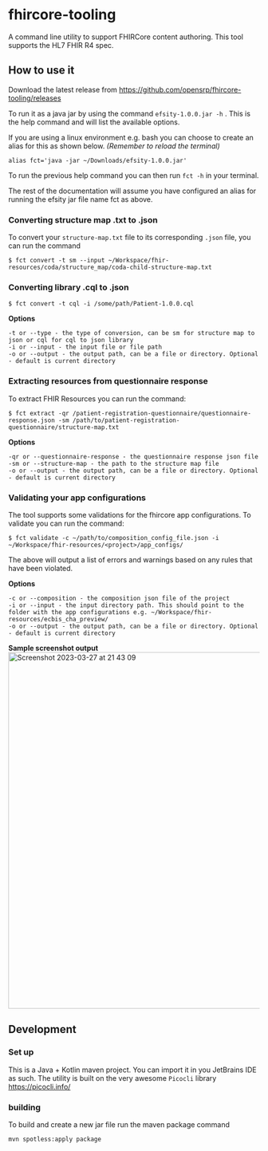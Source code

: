 # fhircore-tooling
A command line utility to support FHIRCore content authoring. This tool supports the HL7 FHIR R4 spec.


## How to use it

Download the latest release from https://github.com/opensrp/fhircore-tooling/releases

To run it as a java jar by using the command `efsity-1.0.0.jar -h` . This is the help command and will list the available options.

If you are using a linux environment e.g. bash you can choose to create an alias for this as shown below. _(Remember to reload the terminal)_

`alias fct='java -jar ~/Downloads/efsity-1.0.0.jar'`

To run the previous help command you can then run `fct -h` in your terminal.

The rest of the documentation will assume you have configured an alias for running the efsity jar file name fct as above.

### Converting structure map .txt to .json
To convert your `structure-map.txt` file to its corresponding `.json` file, you can run the command
```console
$ fct convert -t sm --input ~/Workspace/fhir-resources/coda/structure_map/coda-child-structure-map.txt
```

### Converting library .cql to .json
```console
$ fct convert -t cql -i /some/path/Patient-1.0.0.cql
```

**Options**
```
-t or --type - the type of conversion, can be sm for structure map to json or cql for cql to json library
-i or --input - the input file or file path
-o or --output - the output path, can be a file or directory. Optional - default is current directory
```

### Extracting resources from questionnaire response
To extract FHIR Resources you can run the command:
```console
$ fct extract -qr /patient-registration-questionnaire/questionnaire-response.json -sm /path/to/patient-registration-questionnaire/structure-map.txt
```

**Options**
```
-qr or --questionnaire-response - the questionnaire response json file
-sm or --structure-map - the path to the structure map file
-o or --output - the output path, can be a file or directory. Optional - default is current directory
```

### Validating your app configurations
The tool supports some validations for the fhircore app configurations. To validate you can run the command:
```console
$ fct validate -c ~/path/to/composition_config_file.json -i ~/Workspace/fhir-resources/<project>/app_configs/
```
The above will output a list of errors and warnings based on any rules that have been violated.

**Options**
```
-c or --composition - the composition json file of the project
-i or --input - the input directory path. This should point to the folder with the app configurations e.g. ~/Workspace/fhir-resources/ecbis_cha_preview/
-o or --output - the output path, can be a file or directory. Optional - default is current directory
```
**Sample screenshot output**
<br/>
<img width="715" alt="Screenshot 2023-03-27 at 21 43 09" src="https://user-images.githubusercontent.com/10017086/228037581-209f9bab-d1b9-45eb-a920-aa12c70c5b98.png">

## Development
### Set up
This is a Java + Kotlin maven project. You can import it in you JetBrains IDE as such. The utility is built on the very awesome `Picocli` library https://picocli.info/

### building
To build and create a new jar file run the maven package command

`mvn spotless:apply package`